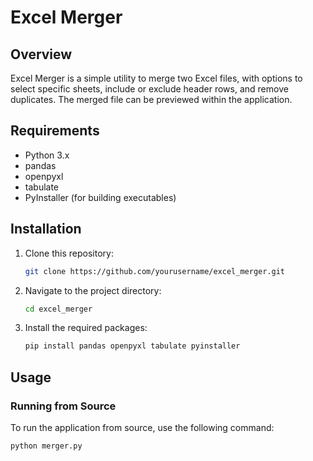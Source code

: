 # Excel Merger

## Overview

Excel Merger is a simple utility to merge two Excel files, with options to select specific sheets, include or exclude header rows, and remove duplicates. The merged file can be previewed within the application.

## Requirements

- Python 3.x
- pandas
- openpyxl
- tabulate
- PyInstaller (for building executables)

## Installation

1. Clone this repository:

    ```sh
    git clone https://github.com/yourusername/excel_merger.git
    ```

2. Navigate to the project directory:

    ```sh
    cd excel_merger
    ```

3. Install the required packages:

    ```sh
    pip install pandas openpyxl tabulate pyinstaller
    ```

## Usage

### Running from Source

To run the application from source, use the following command:

```sh
python merger.py
